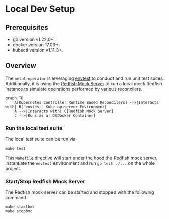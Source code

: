 # Local Dev Setup

## Prerequisites

- go version v1.22.0+
- docker version 17.03+.
- kubectl version v1.11.3+.

## Overview

The `metal-operator` is leveraging [envtest](https://book.kubebuilder.io/reference/envtest.html) to conduct and run
unit test suites. Additionally, it is using the [Redfish Mock Server](https://github.com/DMTF/Redfish-Mockup-Server) to
run a local mock Redfish instance to simulate operations performed by various reconcilers.

```mermaid
graph TD
    A[Kubernetes Controller Runtime Based Reconcilers] -->|Interacts with| B[`envtest` Kube-apiserver Environment]
    A -->|Interacts with| C[Redfish Mock Server]
    C -->|Runs as a| D[Docker Container]
```

### Run the local test suite

The local test suite can be run via 

```shell
make test
```

This `Makefile` directive will start under the hood the Redfish mock server, instantiate the `envtest` environment
and run `go test ./...` on the whole project.

### Start/Stop Redfish Mock Server

The Redfish mock server can be started and stopped with the following command

```shell
make startbmc
make stopbmc
```
